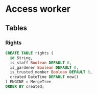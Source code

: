 # Access worker

## Tables

### Rights

```sql
CREATE TABLE rights (
  id String,
  is_staff Boolean DEFAULT 0,
  is_gardener Boolean DEFAULT 0,
  is_trusted_member Boolean DEFAULT 0,
  created DateTime DEFAULT now()
) ENGINE = MergeTree
ORDER BY created;
```
